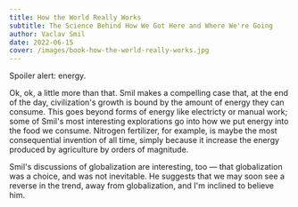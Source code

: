 ```yaml
---
title: How the World Really Works
subtitle: The Science Behind How We Got Here and Where We're Going
author: Vaclav Smil
date: 2022-06-15
cover: /images/book-how-the-world-really-works.jpg
---
```


Spoiler alert: energy.

Ok, ok, a little more than that. Smil makes a compelling case that, at the end of the day, civilization's growth is bound by the amount of energy they can consume. This goes beyond forms of energy like electricty or manual work; some of Smil's most interesting explorations go into how we put energy into the food we consume. Nitrogen fertilizer, for example, is maybe the most consequential invention of all time, simply because it increase the energy produced by agriculture by orders of magnitude.

Smil's discussions of globalization are interesting, too — that globalization was a choice, and was not inevitable. He suggests that we may soon see a reverse in the trend, away from globalization, and I'm inclined to believe him.